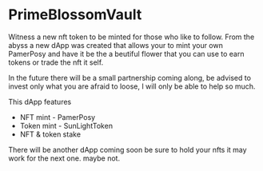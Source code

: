 # PrimeBlossomVault

Witness a new nft token to be minted for those who like to follow. From the abyss a new dApp was created that allows your to mint your own PamerPosy and have it be the a beutiful flower that you can use to earn tokens or trade the nft it self. 

In the future there will be a small partnership coming along, be advised to invest only what you are afraid to loose, I will only be able to help so much.

This dApp features

- NFT mint - PamerPosy
- Token mint - SunLightToken
- NFT & token stake

There will be another dApp coming soon be sure to hold your nfts it may work for the next one. maybe not.